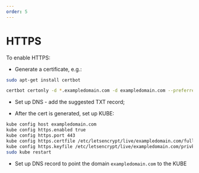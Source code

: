 ```yaml
---
order: 5
---
```


# HTTPS

To enable HTTPS:

* Generate a certificate, e.g.:

```bash
sudo apt-get install certbot

certbot certonly -d *.exampledomain.com -d exampledomain.com --preferred-challenges dns-01 --server https://acme-v02.api.letsencrypt.org/directory --manual
```

* Set up DNS - add the suggested TXT record;

* After the cert is generated, set up KUBE:

```bash
kube config host exampledomain.com
kube config https.enabled true
kube config https.port 443
kube config https.certfile /etc/letsencrypt/live/exampledomain.com/fullchain.pem
kube config https.keyfile /etc/letsencrypt/live/exampledomain.com/privkey.pem
sudo kube restart
```

* Set up DNS record to point the domain `exampledomain.com` to the KUBE

